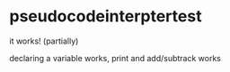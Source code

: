 # pseudocodeinterptertest

it works! (partially)

declaring a variable works, print and add/subtrack works
